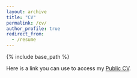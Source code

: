 ```yaml
---
layout: archive
title: "CV"
permalink: /cv/
author_profile: true
redirect_from:
  - /resume
---
```


{% include base_path %}

Here is a link you can use to access my [Public CV](https://drive.google.com/file/d/141I9o5-2dOKdBm7sZQXuXyqJloczQ0Dw/view?usp=sharing).
